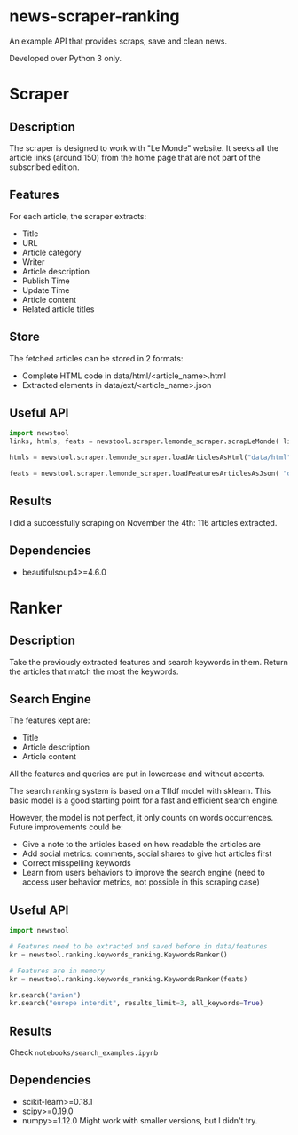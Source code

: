 # news-scraper-ranking
An example API that provides scraps, save and clean news.

Developed over Python 3 only.

# Scraper

## Description
The scraper is designed to work with "Le Monde" website. It seeks all the article links (around 150) from the home page that are not part of the subscribed edition.

## Features
For each article, the scraper extracts:
 - Title
 - URL
 - Article category
 - Writer
 - Article description
 - Publish Time
 - Update Time
 - Article content
 - Related article titles

## Store
The fetched articles can be stored in 2 formats:
 - Complete HTML code in data/html/<article_name>.html
 - Extracted elements in data/ext/<article_name>.json

## Useful API
```python
import newstool
links, htmls, feats = newstool.scraper.lemonde_scraper.scrapLeMonde( links_limit=-1, save_html=True, save_features_json=True)

htmls = newstool.scraper.lemonde_scraper.loadArticlesAsHtml("data/html")

feats = newstool.scraper.lemonde_scraper.loadFeaturesArticlesAsJson( "data/features" )
```

## Results
I did a successfully scraping on November the 4th: 116 articles extracted.

## Dependencies
 - beautifulsoup4>=4.6.0

# Ranker

## Description
Take the previously extracted features and search keywords in them.
Return the articles that match the most the keywords.

## Search Engine
The features kept are:
 - Title
 - Article description
 - Article content

All the features and queries are put in lowercase and without accents.

The search ranking system is based on a TfIdf model with sklearn. This basic 
model is a good starting point for a fast and efficient search engine. 

However, the model is not perfect, it only counts on words occurrences. 
Future improvements could be:
 - Give a note to the articles based on how readable the articles are
 - Add social metrics: comments, social shares to give hot articles first
 - Correct misspelling keywords
 - Learn from users behaviors to improve the search engine 
    (need to access user behavior metrics, not possible in this scraping case) 

## Useful API
```python
import newstool

# Features need to be extracted and saved before in data/features 
kr = newstool.ranking.keywords_ranking.KeywordsRanker()

# Features are in memory
kr = newstool.ranking.keywords_ranking.KeywordsRanker(feats)

kr.search("avion")
kr.search("europe interdit", results_limit=3, all_keywords=True)
```

## Results
Check `notebooks/search_examples.ipynb`

## Dependencies
 - scikit-learn>=0.18.1
 - scipy>=0.19.0
 - numpy>=1.12.0
Might work with smaller versions, but I didn't try.
